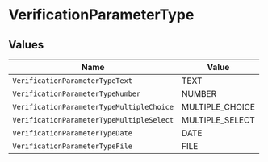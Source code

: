 # VerificationParameterType


## Values

| Name                                      | Value                                     |
| ----------------------------------------- | ----------------------------------------- |
| `VerificationParameterTypeText`           | TEXT                                      |
| `VerificationParameterTypeNumber`         | NUMBER                                    |
| `VerificationParameterTypeMultipleChoice` | MULTIPLE_CHOICE                           |
| `VerificationParameterTypeMultipleSelect` | MULTIPLE_SELECT                           |
| `VerificationParameterTypeDate`           | DATE                                      |
| `VerificationParameterTypeFile`           | FILE                                      |
